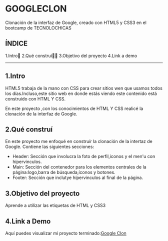 # GOOGLECLON
Clonación de la interfaz de Google, creado con HTML5 y CSS3 en el bootcamp de TECNOLOCHICAS

## ÍNDICE

1.Intro🤖
2.Qué construí👩‍💻
3.Objetivo del proyecto
4.Link a demo

****

## 1.Intro
HTML5 trabaja de la mano con CSS para crear sitios wen que usamos todos los días.Incluso,este sitio web en donde estás viendo este contenido está construido con HTML Y CSS.

En este proyecto ,con los conocimientos de HTML Y CSS realicé la clonación de la interfaz de Google.


## 2.Qué construí
En este proyecto me enfoqué en construír la clonación de la intertaz de Google.
Contiene las siguientes secciones:

* Header: Sección que involucra la foto de perfil,iconos y el men'u con hípervinculos.
* Main: Sección del contenedor para los elementos centrales de la página:logo,barra de búsqueda,íconos y botones.
* Footer: Sección que inclutye hípervinculos al final de la página.

## 3.Objetivo del proyecto
Aprende a utilizar las etiquetas de HTML y CSS3

## 4.Link a Demo
Aquí puedes visualizar mi proyecto terminado:[Google Clon](#)
